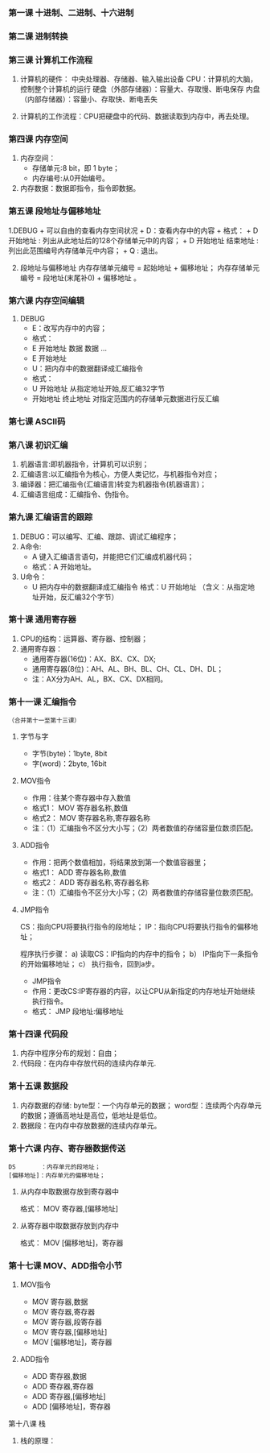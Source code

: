 ### 第一课 十进制、二进制、十六进制
### 第二课 进制转换
### 第三课 计算机工作流程

1. 计算机的硬件：
    中央处理器、存储器、输入输出设备
    CPU：计算机的大脑，控制整个计算机的运行
    硬盘（外部存储器）：容量大、存取慢、断电保存
    内盘（内部存储器）：容量小、存取快、断电丢失
    
3. 计算机的工作流程：CPU把硬盘中的代码、数据读取到内存中，再去处理。

### 第四课 内存空间

1. 内存空间：
   + 存储单元:8 bit，即 1 byte；
   + 内存编号:从0开始编号。
2. 内存数据：数据即指令，指令即数据。

### 第五课 段地址与偏移地址

1.DEBUG
	+ 可以自由的查看内存空间状况
	+ D：查看内存中的内容
		+ 格式：
		+ D 开始地址 : 列出从此地址后的128个存储单元中的内容；
		+ D 开始地址 结束地址 : 列出此范围编号内存储单元中内容；
		+ Q : 退出。

2. 段地址与偏移地址
   内存存储单元编号 = 起始地址        + 偏移地址；
   内存存储单元编号 = 段地址(末尾补0) + 偏移地址 。

### 第六课 内存空间编辑

1. DEBUG  
   + E：改写内存中的内容；
   + 格式：
   + E 开始地址 数据 数据  ...
   + E 开始地址
   + U：把内存中的数据翻译成汇编指令
   + 格式：
   + U 开始地址 		从指定地址开始,反汇编32字节
   + 开始地址 终止地址 	对指定范围内的存储单元数据进行反汇编

### 第七课 ASCII码

### 第八课 初识汇编

1. 机器语言:即机器指令，计算机可以识别；
2. 汇编语言:以汇编指令为核心，方便人类记忆，与机器指令对应；
3. 编译器：把汇编指令(汇编语言)转变为机器指令(机器语言)；
4. 汇编语言组成：汇编指令、伪指令。

### 第九课 汇编语言的跟踪

1. DEBUG：可以编写、汇编、跟踪、调试汇编程序；
2. A命令:
   + A 键入汇编语言语句，并能把它们汇编成机器代码；
   + 格式：A 开始地址。
3. U命令：
   + U 把内存中的数据翻译成汇编指令
     格式：U 开始地址 （含义：从指定地址开始，反汇编32个字节）

### 第十课 通用寄存器

1. CPU的结构：运算器、寄存器、控制器；
2. 通用寄存器：
   + 通用寄存器(16位)：AX、BX、CX、DX;
   + 通用寄存器(8位)：AH、AL、BH、BL、CH、CL、DH、DL；
   + 注：AX分为AH、AL，BX、CX、DX相同。

### 第十一课 汇编指令

	（合并第十一至第十三课）

1. 字节与字

   + 字节(byte)：1byte, 8bit
   + 字(word)：2byte, 16bit

2. MOV指令

   + 作用：往某个寄存器中存入数值
   + 格式1： MOV 寄存器名称,数值
   + 格式2： MOV 寄存器名称,寄存器名称
   + 注：（1）汇编指令不区分大小写；（2）两者数值的存储容量位数须匹配。

3. ADD指令

   + 作用：把两个数值相加，将结果放到第一个数值容器里；
   + 格式1： ADD 寄存器名称,数值
   + 格式2： ADD 寄存器名称,寄存器名称
   + 注：（1）汇编指令不区分大小写；（2）两者数值的存储容量位数须匹配。

4. JMP指令

   CS：指向CPU将要执行指令的段地址；
   IP：指向CPU将要执行指令的偏移地址；

   程序执行步骤：
   a)  读取CS：IP指向的内存中的指令；
   b） IP指向下一条指令的开始偏移地址；
   c） 执行指令，回到a步。

   

   + JMP指令
   + 作用：更改CS:IP寄存器的内容，以让CPU从新指定的内存地址开始继续执行指令。
   + 格式： JMP 段地址:偏移地址

### 第十四课 代码段

1. 内存中程序分布的规划：自由；
2. 代码段：在内存中存放代码的连续内存单元.

### 第十五课 数据段

1. 内存数据的存储:
   byte型：一个内存单元的数据；
   word型：连续两个内存单元的数据；遵循高地址是高位，低地址是低位。
2. 数据段：在内存中存放数据的连续内存单元。

### 第十六课 内存、寄存器数据传送

	DS       ：内存单元的段地址；
	[偏移地址]：内存单元的偏移地址；

1. 从内存中取数据存放到寄存器中
	
	格式：
	MOV 寄存器,[偏移地址]

2. 从寄存器中取数据存放到内存中

	格式：
	MOV [偏移地址]，寄存器

### 第十七课 MOV、ADD指令小节
1. MOV指令
	+ MOV 寄存器,数据
	+ MOV 寄存器,寄存器
	+ MOV 寄存器,段寄存器
	+ MOV 寄存器,[偏移地址]
	+ MOV [偏移地址]，寄存器

2. ADD指令
	+ ADD 寄存器,数据
	+ ADD 寄存器,寄存器
	+ ADD 寄存器,[偏移地址]
	+ ADD [偏移地址]，寄存器

第十八课 栈
1. 栈的原理：
